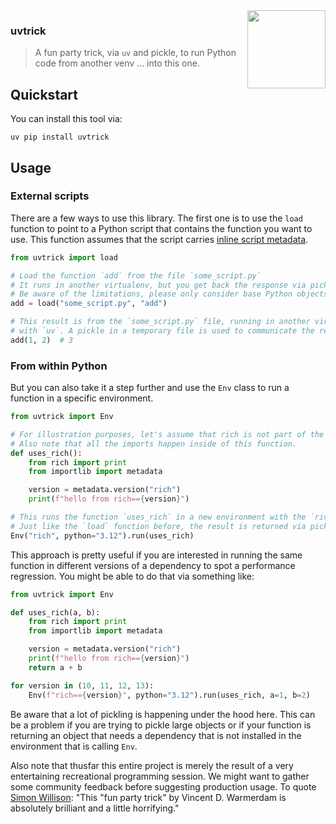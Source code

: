 <img src="img.png" width="125" height="125" align="right" />

### uvtrick

> A fun party trick, via `uv` and pickle, to run Python code from another venv ... into this one.

## Quickstart 

You can install this tool via: 

```
uv pip install uvtrick
```

## Usage 

### External scripts

There are a few ways to use this library. The first one is to use the `load` function to point 
to a Python script that contains the function you want to use. This function assumes that the 
script carries [inline script metadata](https://packaging.python.org/en/latest/specifications/inline-script-metadata/). 

```python
from uvtrick import load

# Load the function `add` from the file `some_script.py`
# It runs in another virtualenv, but you get back the response via pickle. 
# Be aware of the limitations, please only consider base Python objects.
add = load("some_script.py", "add")

# This result is from the `some_script.py` file, running in another virtualenv 
# with `uv`. A pickle in a temporary file is used to communicate the result.
add(1, 2)  # 3
```

### From within Python

But you can also take it a step further and use the `Env` class to run a function in a specific environment. 

```python
from uvtrick import Env

# For illustration purposes, let's assume that rich is not part of the current environment. 
# Also note that all the imports happen inside of this function. 
def uses_rich():
    from rich import print
    from importlib import metadata

    version = metadata.version("rich")
    print(f"hello from rich=={version}")

# This runs the function `uses_rich` in a new environment with the `rich` package installed.
# Just like the `load` function before, the result is returned via pickle. 
Env("rich", python="3.12").run(uses_rich)
```

This approach is pretty useful if you are interested in running the same function in different versions of 
a dependency to spot a performance regression. You might be able to do that via something like:

```python
from uvtrick import Env

def uses_rich(a, b):
    from rich import print
    from importlib import metadata

    version = metadata.version("rich")
    print(f"hello from rich=={version}")
    return a + b

for version in (10, 11, 12, 13):
    Env(f"rich=={version}", python="3.12").run(uses_rich, a=1, b=2)
```

Be aware that a lot of pickling is happening under the hood here. This can be a problem if you are trying to pickle large objects
or if your function is returning an object that needs a dependency that is not installed in the environment that is calling `Env`. 

Also note that thusfar this entire project is merely the result of a very entertaining recreational programming session. 
We might want to gather some community feedback before suggesting production usage. To quote [Simon Willison](https://simonwillison.net/search/?q=uv+vincent): "This "fun party trick" by Vincent D. Warmerdam is absolutely brilliant and a little horrifying."

